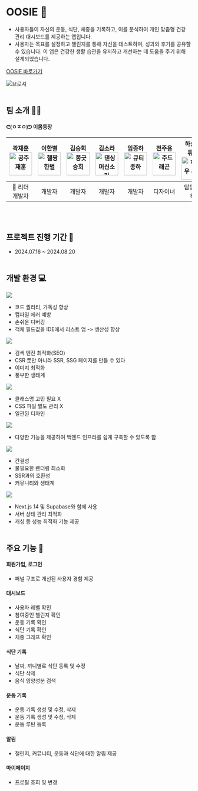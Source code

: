 # OOSIE 💪

- 사용자들이 자신의 운동, 식단, 체중을 기록하고, 이를 분석하여 개인 맞춤형 건강 관리 대시보드를 제공하는 앱입니다.
- 사용자는 목표를 설정하고 챌린지를 통해 자신을 테스트하며, 성과와 후기를 공유할 수 있습니다. 이 앱은 건강한 생활 습관을 유지하고 개선하는 데 도움을 주기 위해 설계되었습니다.

[OOSIE 바로가기](https://oosie-project.vercel.app/)

![브로셔](https://github.com/user-attachments/assets/f665318b-9eba-4064-956f-44de96ac7f01)
<br/>
<br/>

## 팀 소개 🧑‍💻

#### ᕦ(ㅇㅈㅇ)ᕤ 이몸등장

| 곽재훈 <br/> <img width="62" alt="공주재훈" src="https://github.com/user-attachments/assets/e72de435-2cdc-4663-879f-bd532bef5a06"> | 이한별 <br/> <img width="62" alt="헬짱한별" src="https://github.com/user-attachments/assets/4e9e7425-4fe2-4746-b427-797a335198c0"> | 김승회 <br/> <img width="62" alt="쫑긋승회" src="https://github.com/user-attachments/assets/c02325e2-d323-4aa0-9149-46b1604540cd"> | 김소라 <br/> <img width="62" alt="댄싱머신소라" src="https://github.com/user-attachments/assets/a9f07462-1449-4a81-a06c-2273205745de"> | 임종하 <br/> <img width="62" alt="큐티종하" src="https://github.com/user-attachments/assets/32130382-6d0e-4846-91e5-ee1627938009"> | 전주용 <br/> <img width="62" alt="주드래곤" src="https://github.com/user-attachments/assets/4514db57-f16f-42bd-a38a-f2fce44d6c20"> | 하승우 튜터 <br/> <img width="62" alt="하승우 튜터" src="https://github.com/user-attachments/assets/69124e01-f1df-4a3b-8519-2fb6523da2c8"> | 안동훈 튜터 <br/><img width="62" alt="안동훈 튜터" src="https://github.com/user-attachments/assets/d7dee829-6d62-4a0d-929f-1d06d9038ecb"> |
| :--------------------------------------------------------------------------------------------------------------------------------------: | :----------------------------------------------------------------------------------------------------------------------------------------: | :---------------------------------------------------------------------------------------------------------------------------------------: | :---------------------------------------------------------------------------------------------------------------------------------------------: | :-------------------------------------------------------------------------------------------------------------------------------------: | :-------------------------------------------------------------------------------------------------------------------------------------: | :----------------------------------------------------------------------------------------------------------------------------------------------: | :-----------------------------------------------------------------------------------------------------------------------------------------------: |
|                                                           👑 리더<br/> 개발자                                                            |                                                                   개발자                                                                   |                                                                  개발자                                                                   |                                                                     개발자                                                                      |                                                                 개발자                                                                  |                                                                디자이너                                                                 |                                                                    담당 튜터                                                                     |                                                                     담당 튜터                                                                     |

<br/>
<br/>

## 프로젝트 진행 기간 📅

- 2024.07.16 ~ 2024.08.20
  <br/>
  <br/>

## 개발 환경 💻

<img src="https://img.shields.io/badge/typescript-3178C6?style=for-the-badge&logo=typescript&logoColor=white"/>

- 코드 퀄리티, 가독성 향상
- 컴파일 에러 예방
- 손쉬운 디버깅
- 객체 필드값을 IDE에서 리스트 업 -> 생산성 향상
  </br>

<img src="https://img.shields.io/badge/next.js-000000?style=for-the-badge&logo=next.js&logoColor=white"/>

- 검색 엔진 최적화(SEO)
- CSR 뿐만 아니라 SSR, SSG 페이지를 만들 수 있다
- 이미지 최적화
- 풍부한 생태계
  </br>

<img src="https://img.shields.io/badge/tailwind-06B6D4?style=for-the-badge&logo=tailwind-css&logoColor=white"/>

- 클래스명 고민 필요 X
- CSS 파일 별도 관리 X
- 일관된 디자인
  <br/>

<img src="https://img.shields.io/badge/supabase-3FCF8E?style=for-the-badge&logo=supabase&logoColor=white"/>

- 다양한 기능을 제공하여 백엔드 인프라를 쉽게 구축할 수 있도록 함
  <br/>

<img src="https://img.shields.io/badge/zustand-F3DF49?style=for-the-badge&logo=zustand&logoColor=white"/>

- 간결성
- 불필요한 렌더링 최소화
- SSR과의 호환성
- 커뮤니티와 생태계
  <br/>

<img src="https://img.shields.io/badge/TANSTACK QUERY-FF4154?style=for-the-badge&logo=react-query&logoColor=white"/>

- Next.js 14 및 Supabase와 함께 사용
- 서버 상태 관리 최적화
- 캐싱 등 성능 최적화 기능 제공 </br></br>

## 주요 기능 🔨

#### 회원가입, 로그인

- 퍼널 구조로 개선된 사용자 경험 제공

#### 대시보드

- 사용자 레벨 확인
- 참여중인 챌린지 확인
- 운동 기록 확인
- 식단 기록 확인
- 체중 그래프 확인

#### 식단 기록

- 날짜, 끼니별로 식단 등록 및 수정
- 식단 삭제
- 음식 영양성분 검색

#### 운동 기록

- 운동 기록 생성 및 수정, 삭제
- 운동 기록 생성 및 수정, 삭제
- 운동 루틴 등록

#### 알림

- 챌린지, 커뮤니티, 운동과 식단에 대한 알림 제공

#### 마이페이지

- 프로필 조희 및 변경

